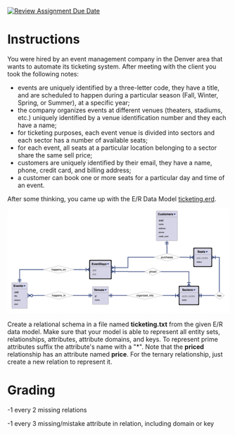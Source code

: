 [![Review Assignment Due Date](https://classroom.github.com/assets/deadline-readme-button-24ddc0f5d75046c5622901739e7c5dd533143b0c8e959d652212380cedb1ea36.svg)](https://classroom.github.com/a/Xo4f_llM)

# Instructions

You were hired by an event management company in the Denver area that wants to automate its ticketing system. After meeting with the client you took the following notes:

- events are uniquely identified by a three-letter code, they have a title, and are scheduled to happen during a particular season (Fall, Winter, Spring, or Summer), at a specific year;
- the company organizes events at different venues (theaters, stadiums, etc.) uniquely identified by a venue identification number and they each have a name;
- for ticketing purposes, each event venue is divided into sectors and each sector has a number of available seats;
- for each event, all seats at a particular location belonging to a sector share the same sell price;
- customers are uniquely identified by their email, they have a name, phone, credit card, and billing address;
- a customer can book one or more seats for a particular day and time of an event.

After some thinking, you came up with the E/R Data Model [ticketing.erd](ticketing.erd).

![pic1.png](pics/pic1.png)

Create a relational schema in a file named **ticketing.txt** from the given E/R data model. Make sure that your model is able to represent all entity sets, relationships, attributes, attribute domains, and keys. To represent prime attributes suffix the attribute's name with a "\*". Note that the **priced** relationship has an attribute named **price**. For the ternary relationship, just create a new relation to represent it.

<!--  -->

# Grading

-1 every 2 missing relations

-1 every 3 missing/mistake attribute in relation, including domain or key
